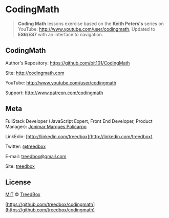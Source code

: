 # CodingMath
> **Coding Math** lessons exercise based on the **Keith Peters's** series on YouTube: http://www.youtube.com/user/codingmath, Updated to **ES6/ES7** with an interface to navigation.


## CodingMath
Author's Repository: https://github.com/bit101/CodingMath

Site: http://codingmath.com

YouTube: http://www.youtube.com/user/codingmath

Support: http://www.patreon.com/codingmath

## Meta
FullStack Developer (JavaScript Expert, Front End Developer, Product Manager): [Jonimar Marques Policarpo](http://linkedin.com/treedbox 'LinkEdin')

LinkEdin: [http://linkedin.com/treedbox](http://linkedin.com/treedbox)

Twitter: [@treedbox](http://twitter.com/treedbox)

E-mail: [treedbox@gmail.com](mailto:treedbox@gmail.com)

Site: [treedbox](http://treedbox.com)

## License
[MIT](LICENSE.md) © [TreedBox](https://github.com/treedbox)

[https://github.com/treedbox/codingmath](https://github.com/treedbox/codingmath)
